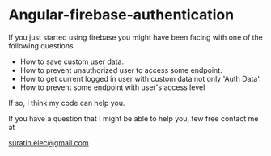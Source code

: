# Angular-firebase-authentication

If you just started using firebase you might have been facing with one of the following questions
- How to save custom user data.
- How to prevent unauthorized user to access some endpoint.
- How to get current logged in user with custom data not only 'Auth Data'.
- How to prevent some endpoint with user's access level

If so, I think my code can help you.

If you have a question that I might be able to help you, few free contact me at

suratin.elec@gmail.com
